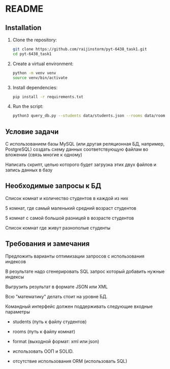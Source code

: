 # README
## Installation
1. Clone the repository:
   ```bash
   git clone https://github.com/raijinstorm/pyt-6438_task1.git
   cd pyt-6438_task1
   ```
2. Create a virtual environment:
   ```bash
   python -m venv venv
   source venv/bin/activate 
   ```
3. Install dependencies:
   ```bash
   pip install -r requirements.txt
   ```
4. Run the script:
   ```bash
   python3 query_db.py --students data/students.json --rooms data/rooms.json --format xml --queries_folder queries --output_folder output --record_teg_xml element
   ```


## Условие задачи
С использованием базы MySQL (или другая реляционная БД, например, PostgreSQL) создать схему данных соответствующую файлам во вложении (связь многие к одному)

Написать скрипт, целью которого будет загрузка этих двух файлов и запись данных в базу

## Необходимые запросы к БД

Список комнат и количество студентов в каждой из них

5 комнат, где самый маленький средний возраст студентов

5 комнат с самой большой разницей в возрасте студентов

Список комнат где живут разнополые студенты

## Требования и замечания

Предложить варианты оптимизации запросов с использования индексов

В результате надо сгенерировать SQL запрос который добавить нужные индексы

Выгрузить результат в формате JSON или XML

Всю "математику" делать стоит на уровне БД.

Командный интерфейс должен поддерживать следующие входные параметры

- students (путь к файлу студентов)

- rooms (путь к файлу комнат)

- format (выходной формат: xml или json)

- использовать ООП и SOLID.

- отсутствие использования ORM (использовать SQL)
